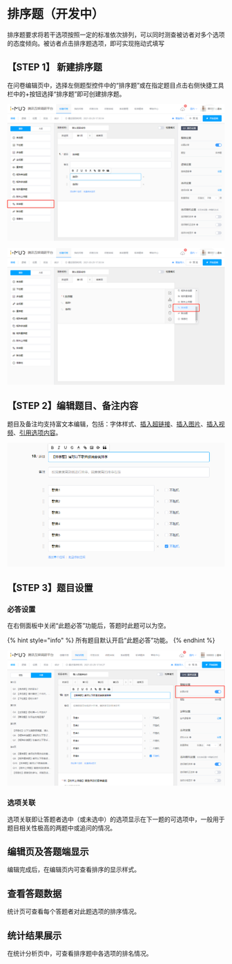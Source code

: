 # 排序题（开发中）

排序题要求将若干选项按照一定的标准依次排列，可以同时测查被访者对多个选项的态度倾向。被访者点击排序题选项，即可实现拖动式填写

## 【STEP 1】 新建排序题

在问卷编辑页中，选择左侧题型控件中的“排序题”或在指定题目点击右侧快捷工具栏中的+按钮选择“排序题”即可创建排序题。

![&#x901A;&#x8FC7;&#x201C;&#x9898;&#x578B;&#x201D;&#x63A7;&#x4EF6;&#x65B0;&#x5EFA;&#x6392;&#x5E8F;&#x9898;](../.gitbook/assets/image%20%28637%29.png)

![&#x5728;&#x6307;&#x5B9A;&#x9898;&#x76EE;&#x4E0B;&#x65B9;&#x65B0;&#x5EFA;&#x6392;&#x5E8F;&#x9898;](../.gitbook/assets/image%20%28632%29.png)

## 【STEP 2】编辑题目、备注内容

题目及备注均支持富文本编辑，包括：字体样式、[插入超链接](../cao-zuo-zhi-yin/wen-juan-bian-ji/cha-ru-chao-lian-jie.md)、[插入图片](../cao-zuo-zhi-yin/wen-juan-bian-ji/cha-ru-tu-pian.md)、[插入视频](../cao-zuo-zhi-yin/wen-juan-bian-ji/cha-ru-shi-pin.md)、[引用选项内容](../cao-zuo-zhi-yin/wen-juan-bian-ji/nei-rong-yin-yong.md)。

![&#x6392;&#x5E8F;&#x9898;&#x5185;&#x5BB9;&#x7F16;&#x8F91;](../.gitbook/assets/image%20%28635%29.png)

## 【STEP 3】题目设置

### 必答设置

在右侧面板中关闭“此题必答”功能后，答题时此题可以为空。

{% hint style="info" %}
所有题目默认开启“此题必答”功能。
{% endhint %}

![&#x5FC5;&#x7B54;&#x8BBE;&#x7F6E;](../.gitbook/assets/image%20%28634%29.png)

### 选项关联

选项关联即让答题者选中（或未选中）的选项显示在下一题的可选项中，一般用于题目相关性极高的两题中或追问的情况。



## 编辑页及答题端显示

编辑完成后，在编辑页内可查看排序的显示样式。



## 查看答题数据

统计页可查看每个答题者对此题选项的排序情况。



## 统计结果展示

在统计分析页中，可查看排序题中各选项的排名情况。





